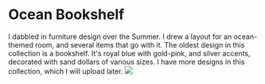 # Ocean Bookshelf

I dabbled in furniture design over the Summer. I drew a layout for an ocean-themed room, and several items that go with it. The oldest design in this collection is a bookshelf. It's royal blue with gold-pink, and silver accents, decorated with sand dollars of various sizes. I have more designs in this collection, which I will upload later.
<img src="https://raw.githubusercontent.com/arrowarchive/The-Arrowarchive/master/docs/images/oceanbookshelf.png"
     onContextMenu="return false;">
